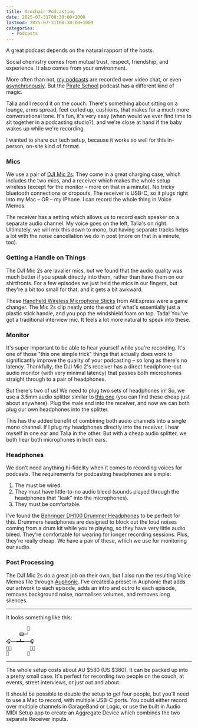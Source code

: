 ```yaml
---
title: Armchair Podcasting
date: 2025-07-31T08:30:00+1000
lastmod: 2025-07-31T08:30:00+1000
categories:
  - Podcasts
---
```


A great podcast depends on the natural rapport of the hosts.

Social chemistry comes from mutual trust, respect, friendship, and experience. It also comes from your environment.

More often than not, [my podcasts](https://prettygood.fm) are recorded over video chat, or even [asynchronously](https://diggingforfire.blog/posts/turn-based-podcasting/). But the [Pirate School](https://pirateschool.fm) podcast has a different kind of magic.

Talia and I record it on the couch. There's something about sitting on a lounge, arms spread, feet curled up, cushions, that makes for a much more conversational tone. It's fun, it's very easy (when would we ever find time to sit together in a podcasting studio?), and we're close at hand if the baby wakes up while we're recording.

I wanted to share our tech setup, because it works so well for this in-person, on-site kind of format.

### Mics

We use a pair of [DJI Mic 2s](https://www.dji.com/mic-2). They come in a great charging case, which includes the two mics, and a receiver which makes the whole setup wireless (except for the monitor – more on that in a minute). No tricky bluetooth connections or dropouts. The receiver is USB-C, so it plugs right into my Mac – OR – my iPhone. I can record the whole thing in Voice Memos.

The receiver has a setting which allows us to record each speaker on a separate audio channel. My voice goes on the left, Talia's on right. Ultimately, we will mix this down to mono, but having separate tracks helps a lot with the noise cancellation we do in post (more on that in a minute, too).

### Getting a Handle on Things

The DJI Mic 2s are lavalier mics, but we found that the audio quality was much better if you speak directly into them, rather than have them on our shirtfronts. For a few episodes we just held the mics in our fingers, but they're a bit too small for that, and it gets a bit awkward.

These [Handheld Wireless Microphone Sticks](https://www.aliexpress.com/item/1005008106596290.html) from AliExpress were a game changer. The Mic 2s clip neatly onto the end of what's essentially just a plastic stick handle, and you pop the windshield foam on top. Tada! You've got a traditional interview mic. It feels a lot more natural to speak into these.

### Monitor

It's super important to be able to hear yourself while you're recording. It's one of those "this one simple trick" things that actually does work to significantly improve the quality of your podcasting – so long as there's no latency. Thankfully, the DJI Mic 2's receiver has a direct headphone-out audio monitor (with very minimal latency) that passes both microphones straight through to a pair of headphones.

But there's two of us! We need to plug two sets of headphones in! So, we use a 3.5mm audio splitter similar to [this one](https://www.aliexpress.com/item/1005007989124617.html) (you can find these cheap just about anywhere). Plug the male end into the receiver, and now we can both plug our own headphones into the splitter.

This has the added benefit of combining both audio channels into a single mono channel. If I plug my headphones directly into the receiver, I hear myself in one ear and Talia in the other. But with a cheap audio splitter, we both hear both microphones in both ears.

### Headphones

We don't need anything hi-fidelity when it comes to recording voices for podcasts. The requirements for podcasting headphones are simple:

1. The must be wired.
2. They must have little-to-no audio bleed (sounds played through the headphones that "leak" into the microphones).
3. They must be comfortable.

I've found the [Behringer DH100 Drummer Headphones](https://www.behringer.com/product.html?modelCode=0403-AAP) to be perfect for this. Drummers headphones are designed to block out the loud noises coming from a drum kit while you're playing, so they have very little audio bleed. They're comfortable for wearing for longer recording sessions. Plus, they're really cheap. We have a pair of these, which we use for monitoring our audio.

### Post Processing

The DJI Mic 2s do a great job on their own, but I also run the resulting Voice Memos file through [Auphonic](http://auphonic.com). I've created a preset in Auphonic that adds our artwork to each episode, adds an intro and outro to each episode, removes background noise, normalises volumes, and removes long silences.

---
It looks something like this:
```
        📱
     📟─╯
🎧──━┻━──🎧
👨‍💼       👩‍💼
🎤       🎤
```
---

The whole setup costs about AU $580 (US $380). It can be packed up into a pretty small case. It's perfect for recording two people on the couch, at events, street interviews, or just out and about.

It should be possible to double the setup to get four people, but you'll need to use a Mac to record, with multiple USB-C ports. You could either record over multiple channels in GarageBand or Logic, or use the built in Audio MIDI Setup app to create an Aggregate Device which combines the two separate Receiver inputs.
